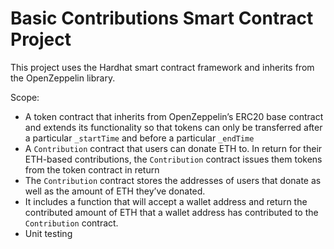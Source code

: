 # Basic Contributions Smart Contract Project

This project uses the Hardhat smart contract framework and inherits from the OpenZeppelin library. 


Scope:
- A token contract that inherits from OpenZeppelin’s ERC20 base contract and extends its
functionality so that tokens can only be transferred after a particular `_startTime` and before a particular
`_endTime` 
- A `Contribution` contract that users can donate ETH to. In return for their ETH-based
contributions, the `Contribution` contract issues them tokens from the token contract in return
- The `Contribution` contract stores the addresses of users that donate as well as the amount of
ETH they’ve donated.
- It includes a function that will accept a wallet address and return the contributed amount
of ETH that a wallet address has contributed to the `Contribution` contract.
- Unit testing
